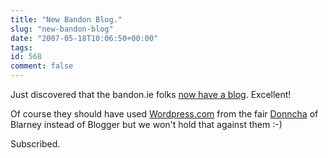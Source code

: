 ```yaml
---
title: "New Bandon Blog."
slug: "new-bandon-blog"
date: "2007-05-18T10:06:50+00:00"
tags:
id: 568
comment: false
---
```


Just discovered that the bandon.ie folks [now have a blog](http://www.bandon.ie/blogspot/blogger.html). Excellent! 

Of course they should have used [Wordpress.com](http://www.wordpress.com/) from the fair [Donncha](http://ocaoimh.ie/) of Blarney instead of Blogger but we won't hold that against them :-)

Subscribed.
